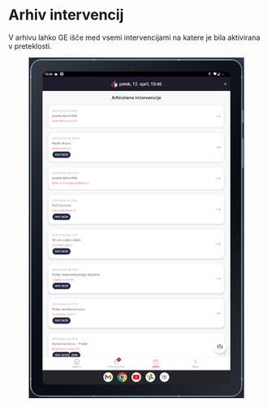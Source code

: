 # Arhiv intervencij

V arhivu lahko GE išče med vsemi intervencijami na katere je bila aktivirana v preteklosti.

<figure><img src="../.gitbook/assets/image (1) (1).png" alt=""><figcaption></figcaption></figure>
